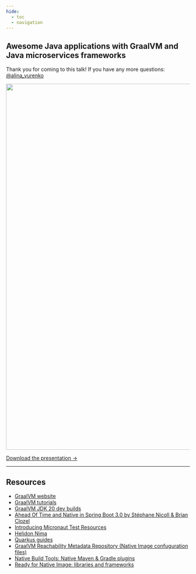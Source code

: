 ```yaml
---
hide:
  - toc
  - navigation
---
```

 <title>Awesome Java applications with GraalVM and Java microservices frameworks</title>

## Awesome Java applications with GraalVM and Java microservices frameworks

Thank you for coming to this talk! If you have any more questions: [@alina_yurenko](https://twitter.com/alina_yurenko)

<a href="AWESOME-JAVA-FRAMEWORKS-VD-ZURICH.pdf">
<img src="voxxed-zurich.png"  width="1000">
</a>

[Download the presentation →](AWESOME-JAVA-FRAMEWORKS-VD-ZURICH.pdf)

--------------


## Resources

* [GraalVM website](https://www.graalvm.org/)
* [GraalVM tutorials](https://www.graalvm.org/latest/native-image/guides/)
* [GraalVM JDK 20 dev builds](https://github.com/graalvm/graalvm-ce-dev-builds/releases)
* [Ahead Of Time and Native in Spring Boot 3.0 by Stéphane Nicoll & Brian Clozel](https://www.youtube.com/watch?v=TS4DpYSmfXk)
* [Introducing Micronaut Test Resources](https://melix.github.io/blog/2022/08/micronaut-test-resources.html)
* [Helidon Nima](https://github.com/helidon-io/helidon/tree/main/nima)
* [Quarkus guides](https://quarkus.io/guides/)
* [GraalVM Reachability Metadata Repository (Native Image confuguration files)](https://github.com/oracle/graalvm-reachability-metadata)
* [Native Build Tools: Native Maven & Gradle plugins](https://github.com/graalvm/native-build-tools)
* [Ready for Native Image: libraries and frameworks](https://www.graalvm.org/native-image/libraries-and-frameworks/)
